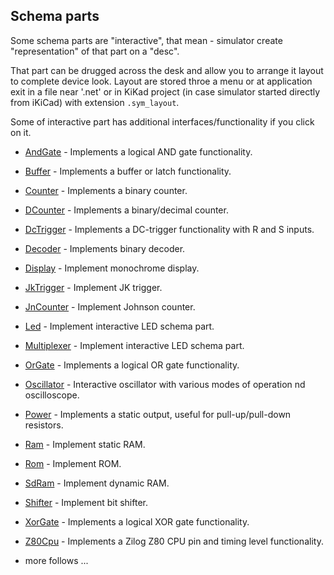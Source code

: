 ## Schema parts

Some schema parts are "interactive", that mean - simulator create "representation" of that part on a "desc".

That part can be drugged across the desk and allow you to arrange it layout to complete device look.
Layout are stored throe a menu or at application exit in a file near '.net' or in KiKad project (in case simulator started directly from iKiCad) with extension
`.sym_layout`.

Some of interactive part has additional interfaces/functionality if you click on it.

* [AndGate](and%2FREADME.md) - Implements a logical AND gate functionality.
* [Buffer](buffer%2FREADME.md) - Implements a buffer or latch functionality.
* [Counter](counter%2FREADME.md) - Implements a binary counter.
* [DCounter](dCounter%2FREADME.md) - Implements a binary/decimal counter.
* [DcTrigger](dcTrigger%2FREADME.md) - Implements a DC-trigger functionality with R and S inputs.
* [Decoder](decoder%2FREADME.md) - Implements binary decoder.
* [Display](display%2FREADME.md) - Implement monochrome display.
* [JkTrigger](jkTrigger%2FREADME.md) - Implement JK trigger.
* [JnCounter](jnCounter%2FREADME.md) - Implement Johnson counter.
* [Led](led%2FREADME.md) - Implement interactive LED schema part.
* [Multiplexer](multiplexer%2FREADME.md) - Implement interactive LED schema part.
* [OrGate](or%2FREADME.md) - Implements a logical OR gate functionality.
* [Oscillator](oscillator%2FREADME.md) - Interactive oscillator with various modes of operation nd oscilloscope.
* [Power](power%2FREADME.md) - Implements a static output, useful for pull-up/pull-down resistors.
* [Ram](ram/README.md) - Implement static RAM.
* [Rom](rom/README.md) - Implement ROM.
* [SdRam](sdram/README.md) - Implement dynamic RAM.
* [Shifter](shifter/README.md) - Implement bit shifter.
* [XorGate](xor%2FREADME.md) - Implements a logical XOR gate functionality.
* [Z80Cpu](z80%2FREADME.md) - Implements a Zilog Z80 CPU pin and timing level functionality.

* more follows ... 